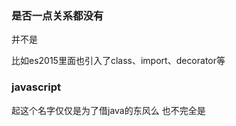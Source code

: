 ### 是否一点关系都没有

并不是

比如es2015里面也引入了class、import、decorator等

### javascript
起这个名字仅仅是为了借java的东风么
也不完全是
